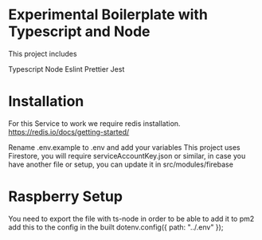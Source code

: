 # Experimental Boilerplate with Typescript and Node
This project includes

Typescript
Node
Eslint
Prettier
Jest

# Installation

For this Service to work we require redis installation.
https://redis.io/docs/getting-started/

Rename .env.example to .env and add your variables
This project uses Firestore, you will require serviceAccountKey.json or similar,
in case you have another file or setup, you can update it in src/modules/firebase



# Raspberry Setup
You need to export the file with ts-node in order to be able to add it to pm2
add this to the config in the built dotenv.config({ path: "../.env" });